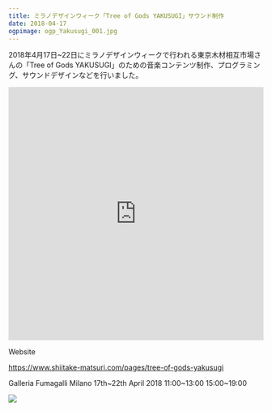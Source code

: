```yaml
---
title: ミラノデザインウィーク「Tree of Gods YAKUSUGI」サウンド制作
date: 2018-04-17
ogpimage: ogp_Yakusugi_001.jpg
---
```


2018年4月17日~22日にミラノデザインウィークで行われる東京木材相互市場さんの「Tree of Gods YAKUSUGI」のための音楽コンテンツ制作、プログラミング、サウンドデザインなどを行いました。

<iframe src="https://www.youtube.com/embed/HRGkDyv_Fbk" frameborder="0" allow="autoplay; encrypted-media" allowfullscreen style="width:100%; height:500px; min-height:300px;"></iframe>

<!--more-->

Website

<https://www.shiitake-matsuri.com/pages/tree-of-gods-yakusugi>

Galleria Fumagalli Milano 17th~22th April 2018 11:00~13:00 15:00~19:00

![](Yakusugi_001.jpg)
